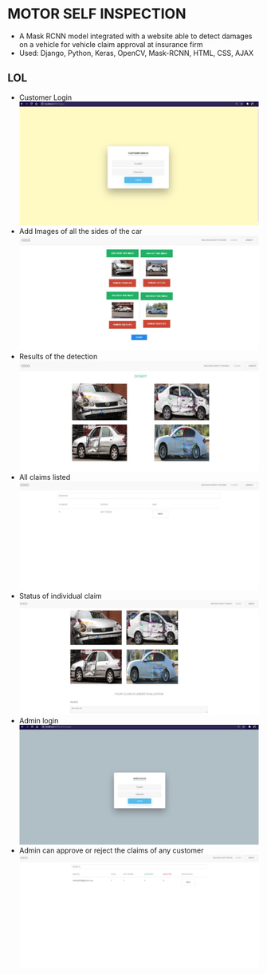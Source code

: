 # MOTOR SELF INSPECTION
- A Mask RCNN model integrated with a website able to detect damages on a vehicle for vehicle claim approval at insurance firm
- Used: Django, Python, Keras, OpenCV, Mask-RCNN, HTML, CSS, AJAX

## LOL
- Customer Login
![](1.JPG)
- Add Images of all the sides of the car
![](2.JPG)
- Results of the detection
![](3.JPG)
- All claims listed
![](4.JPG)
- Status of individual claim
![](5.JPG)
- Admin login
![](6.JPG)
- Admin can approve or reject the claims of any customer
![](7.JPG)